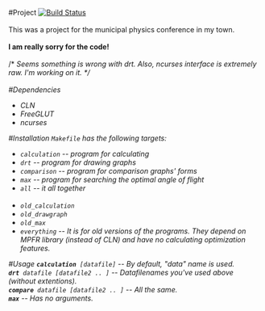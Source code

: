 #Project
[![Build Status](https://travis-ci.org/emerge-craziness/physics.png)](https://travis-ci.org/emerge-craziness/physics.png)<br><br>
This was a project for the municipal physics conference in my town.<br><br>
<b>I am really sorry for the code!</b>
<br><br>
/* <i>Seems something is wrong with drt. Also, ncurses interface is extremely raw. I'm working on it.<i> */<br><br>
#Dependencies
- CLN
- FreeGLUT
- ncurses

#Installation
`Makefile` has the following targets:
- `calculation`       -- program for calculating
- `drt`               -- program for drawing graphs
- `comparison`        -- program for comparison graphs' forms
- `max`               -- program for searching the optimal angle of flight
- `all`               -- it all together
<br><br>
- `old_calculation`
- `old_drawgraph`  
- `old_max` 
- `everything` -- It is for old versions of the programs. They depend on MPFR library (instead of CLN) and have no calculating optimization features.      

#Usage
<b>`calculation`</b>` [datafile]` -- By default, "data" name is used.<br>
<b>`drt`</b>` datafile [datafile2 .. ]` -- Datafilenames you've used above (without extentions).<br>
<b>`compare`</b>` datafile [datafile2 .. ]` -- All the same.<br>
<b>`max`</b> -- Has no arguments.<br>

